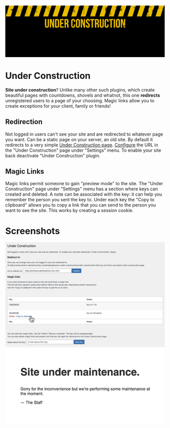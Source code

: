 ![Under Construction banner](images/banner.svg)

# Under Construction

**Site under construction**? Unlike many other such plugins, which create beautiful pages with countdowns, shovels and whatnot, this one **redirects** unregistered users to a page of your choosing.
Magic links allow you to create exceptions for your client, family or friends!

## Redirection
Not logged in users can't see your site and are redirected to whatever page you want.
Can be a static page on your server, an old site.
By default it redirects to a very simple [Under Construction page](#maintenance).
[Configure](#settings) the URL in the "Under Construction" page under "Settings" menu. 
To enable your site back deactivate "Under Construction" plugin.

## Magic Links
Magic links permit someone to gain "preview mode" to the site.
The "Under Construction" page under "Settings" menu has a section where keys can created and deleted.
A note can be associated with the key: it can help you remember the person you sent the key to.
Under each key the "Copy to clipboard" allows you to copy a link that you can send to the person you want to see the site.
This works by creating a session cookie.

# Screenshots
<a name="settings">![1](images/screenshot-1.jpg)</a>
<a name="maintenance">![2](images/screenshot-2.jpg)</a>
